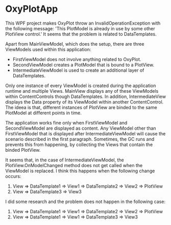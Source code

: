 # OxyPlotApp
This WPF project makes OxyPlot throw an InvalidOperationException with the following message: 'This PlotModel is already in use by some other PlotView control.' It seems that the problem is related to DataTemplates.

Apart from MainViewModel, which does the setup, there are three ViewModels used within this application:
* FirstViewModel does not involve anything related to OxyPlot.
* SecondViewModel creates a PlotModel that is bound to a PlotView.
* IntermediateViewModel is used to create an additional layer of DataTemplates.

Only one instance of every ViewModel is created during the application runtime and multiple Views. MainView displays any of these ViewModels within ContentControls though DataTemplates. In addition, IntermediateView displays the Data property of its ViewModel within another ContentControl. The ideea is that, different instances of PlotView are binded to the same PlotModel at different points in time.

The application works fine only when FirstViewModel and SecondViewModel are displayed as content. Any ViewModel other than FirstViewModel that is displayed after IntermediateViewModel will cause the scenario described in the first paragraph. Sometimes, the GC runs and prevents this from happening, by collecting the Views that contain the binded PlotView.

It seems that, in the case of IntermediateViewModel, the PlotView.OnModelChanged method does not get called when the ViewModel is replaced. I think this happens when the following change occurs:
1. View => DataTemplate1 => View1 => DataTemplate2 => View2 => PlotView
2. View => DataTemplate3 => View3

I did some research and the problem does not happen in the following case:
1. View => DataTemplate1 => View1 => DataTemplate2 => View2 => PlotView
2. View => DataTemplate1 => View1 => DataTemplate3 => View3
